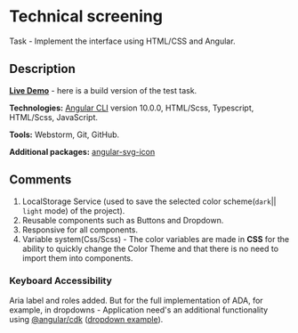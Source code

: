 # Technical screening
Task - Implement the interface using HTML/CSS and Angular.

## Description  
**[Live Demo](http://mariskas.github.io/)** - here is a build version of the test task. 

**Technologies:** [Angular CLI](https://github.com/angular/angular-cli) version 10.0.0, HTML/Scss, Typescript, HTML/Scss, JavaScript.  

**Tools:** Webstorm, Git, GitHub.

**Additional packages:** [angular-svg-icon](https://github.com/czeckd/angular-svg-icon)

## Comments
1. LocalStorage Service (used to save the selected color scheme(`dark`|| `light` mode) of the project).
1. Reusable components such as Buttons and Dropdown.
1. Responsive for all components. 
1. Variable system(Css/Scss) - The color variables are made in **CSS** for the ability to quickly change the 
Color Theme and that there is no need to import them into components.

### Keyboard Accessibility  
Aria label and roles added. But for the full implementation of ADA, 
for example, in dropdowns - Application need's an additional functionality 
using [@angular/cdk](https://github.com/angular/components#readme) 
([dropdown example](https://stackblitz.com/edit/angular-custom-dropdown-cdk?file=src%2Fapp%2Fcustom-dropdown%2Fcustom-select.html)).
